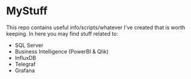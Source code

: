 # MyStuff
This repo contains useful info/scripts/whatever I've created that is worth keeping.
In here you may find stuff related to:
- SQL Server
- Business Intelligence (PowerBI & Qlik)
- InfluxDB
- Telegraf
- Grafana
